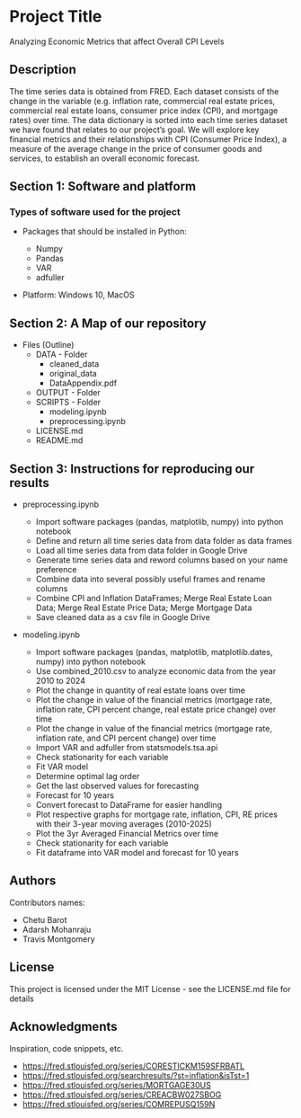 # Project Title

Analyzing Economic Metrics that affect Overall CPI Levels


## Description

The time series data is obtained from FRED. Each dataset consists of the change in the variable (e.g. inflation rate, commercial real estate prices, commercial real estate loans, consumer price index (CPI), and mortgage rates) over time. The data dictionary is sorted into each time series dataset we have found that relates to our project’s goal. We will explore key financial metrics and their relationships with CPI (Consumer Price Index), a measure of the average change in the price of consumer goods and services, to establish an overall economic forecast. 
## Section 1: Software and platform

### Types of software used for the project

* Packages that should be installed in Python:
  * Numpy
  * Pandas
  * VAR
  * adfuller
  
* Platform: Windows 10, MacOS

## Section 2: A Map of our repository

* Files (Outline)
  * DATA - Folder
    * cleaned_data
    * original_data
    * DataAppendix.pdf
  * OUTPUT - Folder
  * SCRIPTS - Folder
    * modeling.ipynb
    * preprocessing.ipynb
  * LICENSE.md
  * README.md

## Section 3: Instructions for reproducing our results

* preprocessing.ipynb
  * Import software packages (pandas, matplotlib, numpy) into python notebook
  * Define and return all time series data from data folder as data frames
  * Load all time series data from data folder in Google Drive
  * Generate time series data and reword columns based on your name preference
  * Combine data into several possibly useful frames and rename columns
  * Combine CPI and Inflation DataFrames; Merge Real Estate Loan Data; Merge Real Estate Price Data; Merge Mortgage Data
  * Save cleaned data as a csv file in Google Drive
  
* modeling.ipynb
  * Import software packages (pandas, matplotlib, matplotlib.dates, numpy) into python notebook
  * Use combined_2010.csv to analyze economic data from the year 2010 to 2024
  * Plot the change in quantity of real estate loans over time
  * Plot the change in value of the financial metrics (mortgage rate, inflation rate, CPI percent change, real estate price change) over time
  * Plot the change in value of the financial metrics (mortgage rate, inflation rate, and CPI percent change) over time
  * Import VAR and adfuller from statsmodels.tsa.api
  * Check stationarity for each variable
  * Fit VAR model
  * Determine optimal lag order
  * Get the last observed values for forecasting
  * Forecast for 10 years
  * Convert forecast to DataFrame for easier handling
  * Plot respective graphs for mortgage rate, inflation, CPI, RE prices with their 3-year moving averages (2010-2025)
  * Plot the 3yr Averaged Financial Metrics over time
  * Check stationarity for each variable
  * Fit dataframe into VAR model and forecast for 10 years

## Authors

Contributors names:

* Chetu Barot 
* Adarsh Mohanraju
* Travis Montgomery


## License

This project is licensed under the MIT License - see the LICENSE.md file for details

## Acknowledgments

Inspiration, code snippets, etc.
* https://fred.stlouisfed.org/series/CORESTICKM159SFRBATL
* https://fred.stlouisfed.org/searchresults/?st=inflation&isTst=1
* https://fred.stlouisfed.org/series/MORTGAGE30US
* https://fred.stlouisfed.org/series/CREACBW027SBOG
* https://fred.stlouisfed.org/series/COMREPUSQ159N

